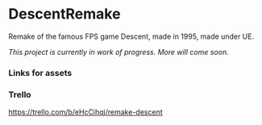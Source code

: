 # DescentRemake
Remake of the famous FPS game Descent, made in 1995, made under UE.

_This project is currently in work of progress. More will come soon._

### Links for assets

### Trello
https://trello.com/b/eHcCihqj/remake-descent
